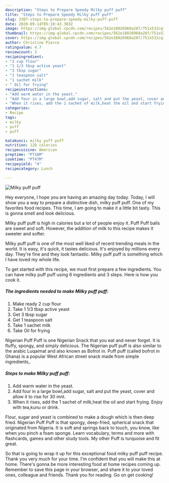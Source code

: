 ```yaml
---
description: "Steps to Prepare Speedy Milky puff puff"
title: "Steps to Prepare Speedy Milky puff puff"
slug: 3307-steps-to-prepare-speedy-milky-puff-puff
date: 2020-09-14T05:10:43.303Z
image: https://img-global.cpcdn.com/recipes/562e18026960a28f/751x532cq70/milky-puff-puff-recipe-main-photo.jpg
thumbnail: https://img-global.cpcdn.com/recipes/562e18026960a28f/751x532cq70/milky-puff-puff-recipe-main-photo.jpg
cover: https://img-global.cpcdn.com/recipes/562e18026960a28f/751x532cq70/milky-puff-puff-recipe-main-photo.jpg
author: Christine Pierce
ratingvalue: 4.7
reviewcount: 3
recipeingredient:
- "2 cup flour"
- "1 1/3 tbsp active yeast"
- "3 tbsp sugar"
- "1 teaspoon salt"
- "1 sachet milk"
- " Oil for frying"
recipeinstructions:
- "Add warm water in the yeast."
- "Add four in a large bowl,add sugar, salt and put the yeast, cover and allow it to rise for 30 mnt."
- "When it rises, add the 1 sachet of milk,heat the oil and start frying. Enjoy with tea,kunu or drink."
categories:
- Recipe
tags:
- milky
- puff
- puff

katakunci: milky puff puff 
nutrition: 128 calories
recipecuisine: American
preptime: "PT16M"
cooktime: "PT47M"
recipeyield: "4"
recipecategory: Lunch

---
```



![Milky puff puff](https://img-global.cpcdn.com/recipes/562e18026960a28f/751x532cq70/milky-puff-puff-recipe-main-photo.jpg)

Hey everyone, I hope you are having an amazing day today. Today, I will show you a way to prepare a distinctive dish, milky puff puff. One of my favorites food recipes. This time, I am going to make it a little bit tasty. This is gonna smell and look delicious.

Milky puff puff is high in calories but a lot of people enjoy it. Puff Puff balls are sweet and soft. However, the addition of milk to this recipe makes it sweeter and softer.

Milky puff puff is one of the most well liked of recent trending meals in the world. It is easy, it's quick, it tastes delicious. It's enjoyed by millions every day. They're fine and they look fantastic. Milky puff puff is something which I have loved my whole life.


To get started with this recipe, we must first prepare a few ingredients. You can have milky puff puff using 6 ingredients and 3 steps. Here is how you cook it.

<!--inarticleads1-->

##### The ingredients needed to make Milky puff puff:

1. Make ready 2 cup flour
1. Take 1 1/3 tbsp active yeast
1. Get 3 tbsp sugar
1. Get 1 teaspoon salt
1. Take 1 sachet milk
1. Take  Oil for frying


Nigerian Puff Puff is one Nigerian Snack that you eat and never forget. It is fluffy, spongy, and simply delicious. The Nigerian puff puff is also similar to the arabic Luqaimat and also known as Bofrot in. Puff puff (called bofrot in Ghana) is a popular West African street snack made from simple ingredients,. 

<!--inarticleads2-->

##### Steps to make Milky puff puff:

1. Add warm water in the yeast.
1. Add four in a large bowl,add sugar, salt and put the yeast, cover and allow it to rise for 30 mnt.
1. When it rises, add the 1 sachet of milk,heat the oil and start frying. Enjoy with tea,kunu or drink.


Flour, sugar and yeast is combined to make a dough which is then deep fried. Nigerian Puff Puff is that spongy, deep-fried, spherical snack that originated from Nigeria. It is soft and springs back to touch, you know, like when you pinch a foam sponge. Learn vocabulary, terms and more with flashcards, games and other study tools. My other Puff is turquoise and fit great. 

So that is going to wrap it up for this exceptional food milky puff puff recipe. Thank you very much for your time. I'm confident that you will make this at home. There's gonna be more interesting food at home recipes coming up. Remember to save this page in your browser, and share it to your loved ones, colleague and friends. Thank you for reading. Go on get cooking!
